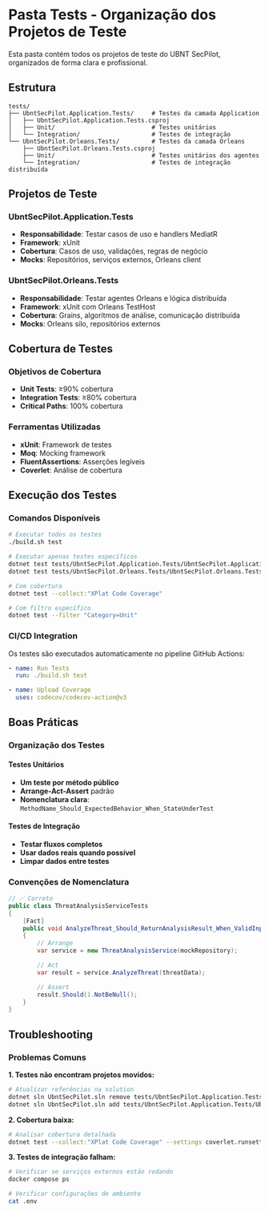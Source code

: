 # Pasta Tests - Organização dos Projetos de Teste

Esta pasta contém todos os projetos de teste do UBNT SecPilot, organizados de forma clara e profissional.

## Estrutura

```
tests/
├── UbntSecPilot.Application.Tests/     # Testes da camada Application
│   ├── UbntSecPilot.Application.Tests.csproj
│   ├── Unit/                           # Testes unitários
│   └── Integration/                    # Testes de integração
└── UbntSecPilot.Orleans.Tests/         # Testes da camada Orleans
    ├── UbntSecPilot.Orleans.Tests.csproj
    ├── Unit/                           # Testes unitários dos agentes
    └── Integration/                    # Testes de integração distribuída
```

## Projetos de Teste

### UbntSecPilot.Application.Tests
- **Responsabilidade**: Testar casos de uso e handlers MediatR
- **Framework**: xUnit
- **Cobertura**: Casos de uso, validações, regras de negócio
- **Mocks**: Repositórios, serviços externos, Orleans client

### UbntSecPilot.Orleans.Tests
- **Responsabilidade**: Testar agentes Orleans e lógica distribuída
- **Framework**: xUnit com Orleans TestHost
- **Cobertura**: Grains, algoritmos de análise, comunicação distribuída
- **Mocks**: Orleans silo, repositórios externos

## Cobertura de Testes

### Objetivos de Cobertura
- **Unit Tests**: ≥90% cobertura
- **Integration Tests**: ≥80% cobertura
- **Critical Paths**: 100% cobertura

### Ferramentas Utilizadas
- **xUnit**: Framework de testes
- **Moq**: Mocking framework
- **FluentAssertions**: Asserções legíveis
- **Coverlet**: Análise de cobertura

## Execução dos Testes

### Comandos Disponíveis

```bash
# Executar todos os testes
./build.sh test

# Executar apenas testes específicos
dotnet test tests/UbntSecPilot.Application.Tests/UbntSecPilot.Application.Tests.csproj
dotnet test tests/UbntSecPilot.Orleans.Tests/UbntSecPilot.Orleans.Tests.csproj

# Com cobertura
dotnet test --collect:"XPlat Code Coverage"

# Com filtro específico
dotnet test --filter "Category=Unit"
```

### CI/CD Integration

Os testes são executados automaticamente no pipeline GitHub Actions:

```yaml
- name: Run Tests
  run: ./build.sh test

- name: Upload Coverage
  uses: codecov/codecov-action@v3
```

## Boas Práticas

### Organização dos Testes

#### Testes Unitários
- **Um teste por método público**
- **Arrange-Act-Assert** padrão
- **Nomenclatura clara**: `MethodName_Should_ExpectedBehavior_When_StateUnderTest`

#### Testes de Integração
- **Testar fluxos completos**
- **Usar dados reais quando possível**
- **Limpar dados entre testes**

### Convenções de Nomenclatura

```csharp
// ✅ Correto
public class ThreatAnalysisServiceTests
{
    [Fact]
    public void AnalyzeThreat_Should_ReturnAnalysisResult_When_ValidInput()
    {
        // Arrange
        var service = new ThreatAnalysisService(mockRepository);

        // Act
        var result = service.AnalyzeThreat(threatData);

        // Assert
        result.Should().NotBeNull();
    }
}
```

## Troubleshooting

### Problemas Comuns

**1. Testes não encontram projetos movidos:**
```bash
# Atualizar referências na solution
dotnet sln UbntSecPilot.sln remove tests/UbntSecPilot.Application.Tests/UbntSecPilot.Application.Tests.csproj
dotnet sln UbntSecPilot.sln add tests/UbntSecPilot.Application.Tests/UbntSecPilot.Application.Tests.csproj
```

**2. Cobertura baixa:**
```bash
# Analisar cobertura detalhada
dotnet test --collect:"XPlat Code Coverage" --settings coverlet.runsettings
```

**3. Testes de integração falham:**
```bash
# Verificar se serviços externos estão rodando
docker compose ps

# Verificar configurações de ambiente
cat .env
```
